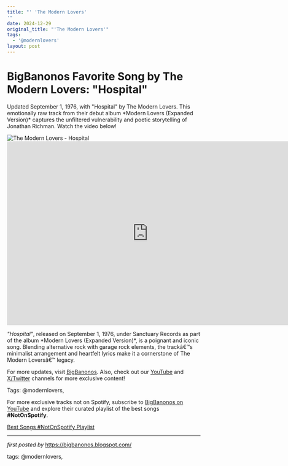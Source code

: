 ```yaml
---
title: "' 'The Modern Lovers'
'"
date: 2024-12-29
original_title: "'The Modern Lovers'"
tags:
  - '@modernlovers'
layout: post
---
```

<!-- Title of the Post -->
<h1 >BigBanonos Favorite Song by The Modern Lovers: "Hospital"</h1> <!-- Introductory Text -->
<p >Updated September 1, 1976, with "Hospital" by The Modern Lovers. This emotionally raw track from their debut album *Modern Lovers (Expanded Version)* captures the unfiltered vulnerability and poetic storytelling of Jonathan Richman. Watch the video below!</p> <!-- Featured Image -->
<div > <img src="https://i.scdn.co/image/ab67616d0000b27309ded8fd464cf38a3bd010c3" alt="The Modern Lovers - Hospital" />
</div> <!-- YouTube Video Embed -->
<div > <iframe width="733" height="480" src="https://www.youtube.com/embed/5D_nRtlkqCM" title="The Modern Lovers - Hospital" frameborder="0" allow="accelerometer; autoplay; clipboard-write; encrypted-media; gyroscope; picture-in-picture; web-share" referrerpolicy="strict-origin-when-cross-origin" allowfullscreen></iframe>
</div> <!-- Song Information -->
<div > <p><em>"Hospital"</em>, released on September 1, 1976, under Sanctuary Records as part of the album *Modern Lovers (Expanded Version)*, is a poignant and iconic song. Blending alternative rock with garage rock elements, the trackâ€™s minimalist arrangement and heartfelt lyrics make it a cornerstone of The Modern Loversâ€™ legacy.</p>
</div> <!-- Footer Links -->
<div > <p>For more updates, visit <a href="https://bigbanonos.blogspot.com/" target="_blank">BigBanonos</a>. Also, check out our <a href="https://www.youtube.com/@BigBanonos" target="_blank">YouTube</a> and <a href="https://x.com/bigbanonos" target="_blank">X/Twitter</a> channels for more exclusive content!</p>
</div> <!-- Tags -->
<p >Tags: @modernlovers,</p>


<!--Subscribe and Playlist Links-->
<div>
    <p>For more exclusive tracks not on Spotify, subscribe to <a href="https://www.youtube.com/@BigBanonos" target="_blank">BigBanonos on YouTube</a> and explore their curated playlist of the best songs <strong>#NotOnSpotify</strong>.</p>
    <p><a href="https://www.youtube.com/playlist?list=PLtuNtuTatqI0kFahUCbtbfenC_ET5O_tr" target="_blank">Best Songs #NotOnSpotify Playlist<br /></a></p></div>

<hr />

<p><em>first posted by</em> <a href="https://bigbanonos.blogspot.com/" rel="noopener" target="_new">https://bigbanonos.blogspot.com/</a></p>

<p>tags: @modernlovers,</p>
